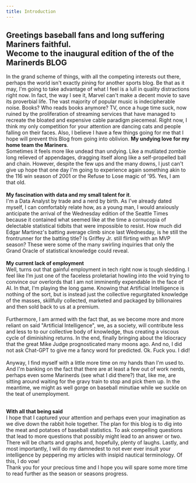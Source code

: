 ```yaml
---
title: Introduction
---
```


## Greetings baseball fans and long suffering Mariners faithful.<br>Wecome to the inaugural edition of the of the Marinerds BLOG<br>


In the grand scheme of things, with all the competing interests out there, perhaps the world isn't exactly pining for another sports blog.
Be that as it may, I'm going to take advantage of what I feel is a lull in quality distractions right now. In fact, the way I see it, 
Marvel can't make a decent movie to save its proverbial life. The vast majority of popular music is indecipherable noise. 
Books? Who reads books anymore? TV, once a huge time suck, now ruined by the proliferation of streaming services that have managed to 
recreate the bloated and expensive cable paradigm piecemeal. Right now, I think my only competition for your attention are dancing cats
and people falling on their faces. Also, I believe I have a few things going for me that I hope will prevent this Blog from going into oblivion.
<b>My undying love for my home team the Mariners</b>.
<br>Sometimes it feels more like undead than undying.  Like a mutilated zombie long relieved of appendages, dragging itself along like 
a self-propelled ball and chain. However, despite the few ups and the many downs, I just can't give up hope that one day I'm going to 
experience again something akin to the 116 win season of 2001 or the Refuse to Lose magic of '95. Yes, I am that old.<br><br> 
<b>My fascination with data and my small talent for it</b>.<br>
I'm a Data Analyst by trade and a nerd by birth. As I've already dated myself, I can comfortably relate how, as a young man, I would
anxiously anticipate the arrival of the Wednesday edition of the Seattle Times because it contained what seemed like at the time a 
cornucopia of delectable statistical tidbits that were impossible to resist.  How much did Edgar Martinez's batting average climb 
since last Wednesday, is he still the frontrunner for the batting title? Is Griffey Jr. still flirting with an MVP season?  These were
some of the many swirling inquiries that only the Grand Oracle of statistical knowledge could reveal.<br><br>
<b>My current lack of employment</b><br>
Well, turns out that gainful employment in tech right now is tough sledding. I feel like I’m just one of the faceless proletariat
howling into the void trying to convince our overlords that I am not imminently expendable in the face of AI. In that, I'm playing the long game. Knowing that Artificial Intelligence
is nothing of the sort, but is instead just the collective regurgitated knowledge of the masses, 
skillfully collected, marketed and packaged by billionaires and then sold back to us at a premium.<br><br> 
Furthermore, I am armed with the fact that, as we become more and more reliant on said "Artificial Intelligence", we, as a society, will contribute less and less to to our collective body
of knowledge, thus creating a viscous cycle of diminishing returns. In the end, finally bringing about the Idiocracy that the great Mike Judge
prognosticated many moons ago.  And no, I did not ask Chat-GPT to give me a fancy word for predicted. Ok. Fuck you. I did!<br><br>
Anyway, I find myself with a little more time on my hands than I'm used to. And I'm banking on the fact that there are at least a few out of work
nerds, perhaps even some Marinerds (see what I did there?) that, like me, are sitting around waiting for the gravy train to stop and pick them up. 
In the meantime, we might as well gorge on baseball minutiae while we suckle on the teat of unemployment.<br><br>

<b>With all that being said</b><br>
I hope that I captured your attention and perhaps even your imagination as we dive down the rabbit hole together. The plan for this blog is to
dig into the meat and potatoes of baseball statistics. To ask compelling questions that lead to more questions that possibly might lead to 
an answer or two. There will be charts and graphs and, hopefully, plenty of laughs. 
Lastly, and most importantly, I will do my damnedest to not ever ever insult your intelligence by 
peppering my articles with insipid nautical terminology. Of this, I do vow!<br>
Thank you for your precious time and I hope you will spare some more time to read further as the season or seasons progress.

